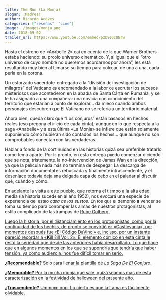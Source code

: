```yaml
--- 
title: The Nun (La Monja)
slogan: ¡Madres!
author: Ricardo Aceves
categories: ["reseñas", "cine"]
image: ./images/monja.png
date: 2018-09-02
trailer_url: https://www.youtube.com/embed/pzD9zGcUNrw
---
```


Hasta el estreno de «Anabelle 2» caí en cuenta de lo que Warner Brothers estaba haciendo: su propio uni<b>v</b>erso cinemático. Y, al igual que el “otro universo de cuyo nombre no queremos acordarnos por ahora”, les está resultando muy bien al tomarse su tiempo para colocar, de una a una, cada perla en la corona.

Un esforzado s<b>a</b>cerdote, entregado a la “división de investigación de milagros” del Vaticano es encomendado a la labor de escrutar los sucesos misteriosos que acontecieron en la abadía de Santa Cârța en Rumanía, y se le ha asignado a una compañera: una novicia con conocimiento del territorio que estarían a punto de explorar… da miedo cuando ambos personajes descubren que El Vaticano no se refería a un territorio material.

Ahora bien, queda c<b>l</b>aro que “Los conjuros” están basados en hechos reales (eso pregona el inicio de cada cinta); aunque en lo que respecta a la saga «Anabelle» y a esta última «La Monja» se infiere que están solamente suponiendo cómo hubieran sido contados los hechos… que aunque no son comprobables conectan con las verdaderas.

Hablar a fondo de la continuidad en las historias quizá sea preferible tratarlo como tema aparte. Por lo pronto, en esta entrega puedo comenzar diciendo que se nota, tristemente, la no-intervención de James Wan en la dirección, ya que la película nada más no termina de despegar. La descarga de información documental es rebuscada y finalmente intrascendente, y el desenlace todavía deja una delgada capa de cebo en el paladar al discutir qué, cuándo y cómo.

En adelante la visita a este pueblo, que retorna el tiempo a la alta edad media (la historia sucede en al año 1952), nos evocará una especie de experiencia del estilo <i>casa de los sustos</i>. En los que el demonio <b>a</b> vencer se toma su tiempo para corromper las almas de nuestros protagonistas, al estilo complicado de las  trampas de <a href="https://es.wikipedia.org/wiki/M%C3%A1quina_de_Rube_Goldberg">Rube Golberg.

Luego la historia, por el distanciamiento en los protagonistas, como por la continuidad de los hechos, de pronto se convirtió en «Castlevania», por momentos después fue «El Código DaVinci» e, incluso, por un instante pareció recordar a «<b>K</b>ill Bill Vol. 2». El elemento cómico en esta cinta le restó la seriedad que desde las anteriores había desarrollado. Lo que hace que en algunos momentos en los que se supondría que tendría que haber tensión, ya como audiencia, nos fue difícil tomar en serio.

**¿Recomendable?** Solo para llenar la plantilla de <i>La Saga De El Conjuro</i>.

**¿Memorable?** Por la mucha monja que sale, quizá veamos más de esta caracterización en la
festividad de halloween del presente año.

**¿Trascendente?** Ummmm nop. Lo cierto es que la trama es fácilmente olvidable.